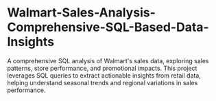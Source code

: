 # Walmart-Sales-Analysis-Comprehensive-SQL-Based-Data-Insights
A comprehensive SQL analysis of Walmart's sales data, exploring sales patterns, store performance, and promotional impacts. This project leverages SQL queries to extract actionable insights from retail data, helping understand seasonal trends and regional variations in sales performance.
